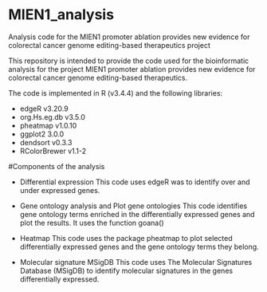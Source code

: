 # MIEN1_analysis

Analysis code for the MIEN1 promoter ablation provides new evidence for colorectal cancer genome editing-based therapeutics project

This repository is intended to provide the code used for the bioinformatic analysis for the project MIEN1 promoter ablation provides new evidence for colorectal cancer genome editing-based therapeutics.

The code is implemented in R (v3.4.4) and the following libraries:
- edgeR v3.20.9
- org.Hs.eg.db v3.5.0
- pheatmap v1.0.10
- ggplot2 3.0.0
- dendsort v0.3.3
- RColorBrewer v1.1-2

#Components of the analysis

- Differential expression
This code uses edgeR was to identify over and under expressed genes.

- Gene ontology analysis and Plot gene ontologies
This code identifies gene ontology terms enriched in the differentially expressed genes and plot the results. It uses the function goana()

- Heatmap
This code uses the package pheatmap to plot selected differentially expressed genes and the gene ontology terms they belong.

- Molecular signature MSigDB
This code uses The Molecular Signatures Database (MSigDB) to identify molecular signatures in the genes differentially expressed.

